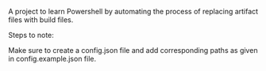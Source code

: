 A project to learn Powershell by automating the process of replacing artifact files with build files.


Steps to note: 

Make sure to create a config.json file and add corresponding paths as given in config.example.json file.